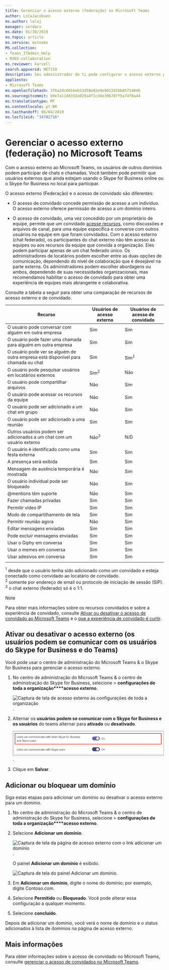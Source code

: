 ```yaml
---
title: Gerenciar o acesso externo (federação) no Microsoft Teams
author: LolaJacobsen
ms.author: lolaj
manager: serdars
ms.date: 01/30/2019
ms.topic: article
ms.service: msteams
MS.collection:
- Teams_ITAdmin_Help
- M365-collaboration
ms.reviewer: karvell
search.appverid: MET150
description: Seu administrador de ti pode configurar o acesso externo para outros domínios (Federação) para permitir que os usuários desses domínios participem da equipe.
appliesto:
- Microsoft Teams
ms.openlocfilehash: 3f6a3dc6016eb52d58e82e9e9022d1bb8575404b
ms.sourcegitcommit: b9e7a11d8332a029a4f1cd4e396787f5a74f0a44
ms.translationtype: MT
ms.contentlocale: pt-BR
ms.lasthandoff: 06/04/2019
ms.locfileid: "34702716"
---
```

<a name="manage-external-access-federation-in-microsoft-teams"></a>Gerenciar o acesso externo (federação) no Microsoft Teams
======================================================

Com o acesso externo ao Microsoft Teams, os usuários de outros domínios podem participar de chats e chamadas. Você também pode permitir que usuários externos que ainda estejam usando o Skype for Business online ou o Skype for Business no local para participar. 

O acesso externo (Federação) e o acesso de convidado são diferentes:

- O acesso de convidado concede permissão de acesso a um indivíduo. O acesso externo oferece permissão de acesso a um domínio inteiro.

- O acesso de convidado, uma vez concedido por um proprietário de equipe, permite que um convidado [acesse recursos](guest-experience.md), como discussões e arquivos de canal, para uma equipe específica e converse com outros usuários na equipe em que foram convidados. Com o acesso externo (chat federado), os participantes do chat externo não têm acesso às equipes ou aos recursos da equipe que convida a organização. Eles podem participar apenas de um chat federado único. Os administradores de locatários podem escolher entre as duas opções de comunicação, dependendo do nível de colaboração que é desejável na parte externa. Os administradores podem escolher abordagens ou ambos, dependendo de suas necessidades organizacionais, mas recomendamos habilitar o acesso de convidado para obter uma experiência de equipes mais abrangente e colaborativa. 

Consulte a tabela a seguir para obter uma comparação de recursos de acesso externo e de convidado.

| Recurso | Usuários de acesso externo | Usuários de acesso de convidado |
|---------|-----------------------|--------------------|
| O usuário pode conversar com alguém em outra empresa | Sim |Sim |
| O usuário pode fazer uma chamada para alguém em outra empresa | Sim | Sim |
| O usuário pode ver se alguém de outra empresa está disponível para chamada ou chat | Sim | Sim<sup>1</sup> |
| O usuário pode pesquisar usuários em locatários externos | Sim<sup>2</sup> | Não |
| O usuário pode compartilhar arquivos | Não | Sim |
| O usuário pode acessar os recursos da equipe | Não | Sim |
| O usuário pode ser adicionado a um chat em grupo | Não | Sim |
| O usuário pode ser adicionado a uma reunião | Sim | Sim |
| Outros usuários podem ser adicionados a um chat com um usuário externo | Não<sup>3</sup> | N/D |
| O usuário é identificado como uma festa externa | Sim | Sim |
| A presença será exibida | Sim | Sim |
| Mensagem de ausência temporária é mostrada | Não | Sim |
| O usuário individual pode ser bloqueado | Não | Sim |
| @mentions têm suporte | Não | Sim |
| Fazer chamadas privadas | Sim | Sim |
| Permitir vídeo IP | Sim | Sim |
| Modo de compartilhamento de tela | Sim | Sim |
| Permitir reunião agora | Não | Sim |
| Editar mensagens enviadas | Sim | Sim |
| Pode excluir mensagens enviadas | Sim | Sim |
| Usar o Giphy em conversa | Sim | Sim |
| Usar o memes em conversa | Sim | Sim |
| Usar adesivos em conversa | Sim | Sim |
||||

<sup>1</sup> desde que o usuário tenha sido adicionado como um convidado e esteja conectado como convidado ao locatário de convidado.<br>
<sup>2</sup> somente por endereço de email ou protocolo de iniciação de sessão (SIP).<br>
<sup>3</sup> o chat externo (federado) só é o 1:1.

> [!NOTE]
> Para obter mais informações sobre os recursos convidados e sobre a experiência de convidado, consulte [Ativar ou desativar o acesso de convidado ao Microsoft Teams](https://docs.microsoft.com/microsoftteams/set-up-guests) e o [que a experiência de convidado é curtir](https://docs.microsoft.com/microsoftteams/guest-experience).

## <a name="turn-on-or-turn-off-external-access-users-can-communicate-with-skype-for-business-and-teams-users"></a>Ativar ou desativar o acesso externo (os usuários podem se comunicar com os usuários do Skype for Business e do Teams)

Você pode usar o centro de administração do Microsoft Teams & o Skype for Business para gerenciar o acesso externo.

1. No centro de administração do Microsoft Teams & o centro de administração do Skype for Business, selecione >  **configurações de toda a organização****acesso externo**.

     ![Captura de tela de acesso externo às configurações de toda a organização](media/manage-external-access-1.png).

2. Alternar os **usuários podem se comunicar com o Skype for Business e os usuários** do teams alternar para **ativado** ou **desativado**.

     ![Captura de tela da opção de acesso externo ativada](media/manage-external-access-2.png).

3. Clique em **Salvar**. 

## <a name="add-or-block-a-domain"></a>Adicionar ou bloquear um domínio

Siga estas etapas para adicionar um domínio ou desativar o acesso externo para um domínio.

1. No centro de administração do Microsoft Teams & o centro de administração do Skype for Business, selecione >  **configurações de toda a organização****acesso externo**.

2. Selecione **Adicionar um domínio**. 
 
    ![Captura de tela da página de acesso externo com o link adicionar um domínio](media/manage-external-access-3.png).

   O painel **Adicionar um domínio** é exibido.

    ![Captura de tela do painel Adicionar um domínio](media/manage-external-access-4.png).


3. Em **Adicionar um domínio**, digite o nome do domínio; por exemplo, digite Contoso.com.

4. Selecione **Permitido** ou **Bloqueado**. Você pode alterar essa configuração a qualquer momento.

2. Selecione **concluído**.

Depois de adicionar um domínio, você verá o nome de domínio e o status adicionados à lista de domínios na página de acesso externo.

## <a name="more-information"></a>Mais informações

Para obter informações sobre o acesso de convidado no Microsoft Teams, consulte [gerenciar o acesso de convidados no Microsoft Teams](manage-guests.md).
